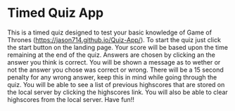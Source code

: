 # Timed Quiz App

This is a timed quiz designed to test your basic knowledge of Game of Thrones (https://jason714.github.io/Quiz-App/). To start the quiz just click the start button on the landing page.
Your score will be based upon the time remaining at the end of the quiz. Answers are chosen by clicking an the answer you think is correct. You will be shown a message as to wether or not the answer you chose was correct or wrong.
There will be a 15 second penalty for any wrong answer, keep this in mind while going through the quiz.
You will be able to see a list of previous highscores that are stored on the local server by clicking the highscores link. You will also be able to clear highscores from the local server.
Have fun!!
